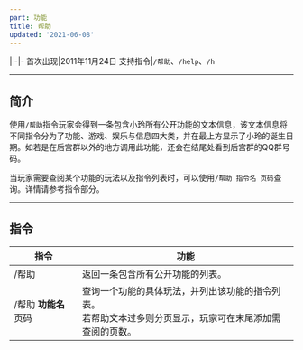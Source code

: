 ```yaml
---
part: 功能
title: 帮助
updated: '2021-06-08'
---
```


 |
-|-
首次出现|2011年11月24日
支持指令|`/帮助`、`/help`、`/h`

---

## 简介

使用`/帮助`指令玩家会得到一条包含小玲所有公开功能的文本信息，该文本信息将不同指令分为了功能、游戏、娱乐与信息四大类，并在最上方显示了小玲的诞生日期。如若是在后宫群以外的地方调用此功能，还会在结尾处看到后宫群的QQ群号码。

当玩家需要查阅某个功能的玩法以及指令列表时，可以使用`/帮助 指令名 页码`查询。详情请参考指令部分。

---

## 指令

指令|功能
---|---
/帮助|返回一条包含所有公开功能的列表。
/帮助 **功能名** 页码|查询一个功能的具体玩法，并列出该功能的指令列表。<br/>若帮助文本过多则分页显示，玩家可在末尾添加需查阅的页数。